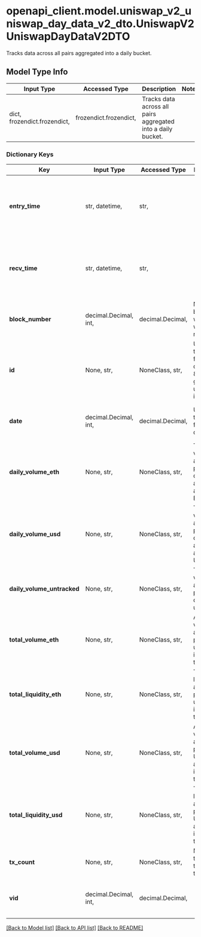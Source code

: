 # openapi_client.model.uniswap_v2_uniswap_day_data_v2_dto.UniswapV2UniswapDayDataV2DTO

Tracks data across all pairs aggregated into a daily bucket.

## Model Type Info
Input Type | Accessed Type | Description | Notes
------------ | ------------- | ------------- | -------------
dict, frozendict.frozendict,  | frozendict.frozendict,  | Tracks data across all pairs aggregated into a daily bucket. | 

### Dictionary Keys
Key | Input Type | Accessed Type | Description | Notes
------------ | ------------- | ------------- | ------------- | -------------
**entry_time** | str, datetime,  | str,  |  | [optional] value must conform to RFC-3339 date-time
**recv_time** | str, datetime,  | str,  |  | [optional] value must conform to RFC-3339 date-time
**block_number** | decimal.Decimal, int,  | decimal.Decimal,  | Number of block in which entity was recorded. | [optional] value must be a 64 bit integer
**id** | None, str,  | NoneClass, str,  | Unix timestamp for start of day / 86400 giving a unique day index. | [optional] 
**date** | decimal.Decimal, int,  | decimal.Decimal,  | Unix timestamp for start of day. | [optional] value must be a 32 bit integer
**daily_volume_eth** | None, str,  | NoneClass, str,  | Total volume across all pairs on this day, stored as a derived amount of ETH. | [optional] 
**daily_volume_usd** | None, str,  | NoneClass, str,  | Total volume across all pairs on this day, stored as a derived amount of USD. | [optional] 
**daily_volume_untracked** | None, str,  | NoneClass, str,  | Total volume across all pairs on this day, untracked. | [optional] 
**total_volume_eth** | None, str,  | NoneClass, str,  | All time volume across all pairs in ETH up to and including this day. | [optional] 
**total_liquidity_eth** | None, str,  | NoneClass, str,  | Total liquidity across all pairs in ETH up to and including this day. | [optional] 
**total_volume_usd** | None, str,  | NoneClass, str,  | All time volume across all pairs in USD up to and including this day. | [optional] 
**total_liquidity_usd** | None, str,  | NoneClass, str,  | Total liquidity across all pairs in USD up to and including this day. | [optional] 
**tx_count** | None, str,  | NoneClass, str,  | Number of transactions throughout this day. | [optional] 
**vid** | decimal.Decimal, int,  | decimal.Decimal,  |  | [optional] value must be a 64 bit integer

[[Back to Model list]](../../README.md#documentation-for-models) [[Back to API list]](../../README.md#documentation-for-api-endpoints) [[Back to README]](../../README.md)

